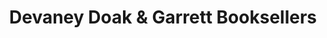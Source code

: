 ---
title: "Devaney Doak & Garrett Booksellers"
url: /farmington/devaney-doak-and-garrett-booksellers/
shop: books
---